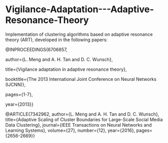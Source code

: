 # Vigilance-Adaptation---Adaptive-Resonance-Theory

Implementation of clustering algorithms based on adaptive resonance theory (ART), developed in the following papers:

@INPROCEEDINGS{6706857, 

author={L. Meng and A. H. Tan and D. C. Wunsch}, 

title={Vigilance adaptation in adaptive resonance theory}, 

booktitle={The 2013 International Joint Conference on Neural Networks (IJCNN)}, 

pages={1-7}, 

year={2013}}

@ARTICLE{7342962, 
author={L. Meng and A. H. Tan and D. C. Wunsch},
title={Adaptive Scaling of Cluster Boundaries for Large-Scale Social Media Data Clustering}, 
journal={IEEE Transactions on Neural Networks and Learning Systems}, 
volume={27}, 
number={12}, 
year={2016}, 
pages={2656-2669}}
